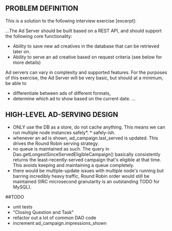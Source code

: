 ## PROBLEM DEFINITION
This is a solution to the following interview exercise [excerpt]:

...The Ad Server should be built based on a REST API, and should support the following core functionality:

- Ability to save new ad creatives in the database that can be retrieved later on.
- Ability to serve an ad creative based on request criteria (see below for more details)

Ad servers can vary in complexity and supported features. For the purposes of this exercise, the Ad Server will be very basic, but should at a minimum, be able to 
- differentiate between ads of different formats, 
- determine which ad to show based on the current date. 
...

## HIGH-LEVEL AD-SERVING DESIGN
- ONLY use the DB as a store, do not cache anything. This means we can run multiple node instances safely*. * safely-ish.
- whenever an ad is shown, ad_campaign.last_served is updated. This drives the Round Robin serving strategy.
- no queue is maintained as such. The query in Dao.getLongestSinceServedEligibleCampaign() basically consistently returns the least-recently-served campaign that's eligible at that time. This avoids keeping and maintaining a queue completely.
- there would be multiple-update issues with multiple node's running but barring incredibly heavy traffic, Round Robin order would still be maintained (IIRC microsecond granularity is an outstanding TODO for MySQL).

##TODO
- unit tests
- "Closing Question and Task"
- refactor out a lot of common DAO code
- increment ad_campaign.impressions_shown
